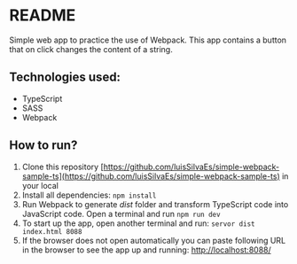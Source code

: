 # README

Simple web app to practice the use of Webpack. This app contains a button that on click changes the content of a string.

## Technologies used:

- TypeScript
- SASS
- Webpack

## How to run?

1. Clone this repository [https://github.com/luisSilvaEs/simple-webpack-sample-ts](https://github.com/luisSilvaEs/simple-webpack-sample-ts) in your local
2. Install all dependencies: `npm install`
3. Run Webpack to generate _dist_ folder and transform TypeScript code into JavaScript code. Open a terminal and run `npm run dev`
4. To start up the app, open another terminal and run: `servor dist index.html 8088`
5. If the browser does not open automatically you can paste following URL in the browser to see the app up and running: [http://localhost:8088/](http://localhost:8088/)
